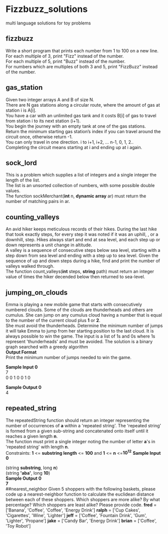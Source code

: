 # Fizzbuzz_solutions
multi language solutions for toy problems
## fizzbuzz
Write a short program that prints each number from 1 to 100 on a new line.  
For each multiple of 3, print "Fizz" instead of the number.  
For each multiple of 5, print "Buzz" instead of the number.  
For numbers which are multiples of both 3 and 5, print "FizzBuzz" instead of the number.  
## gas_station
Given two integer arrays A and B of size N.  
There are N gas stations along a circular route, where the amount of gas at station i is A[i].  
You have a car with an unlimited gas tank and it costs B[i] of gas to travel from station i
to its next station (i+1).  
You begin the journey with an empty tank at one of the gas stations.  
Return the minimum starting gas station’s index if you can travel around the circuit once, otherwise return -1.  
You can only travel in one direction. i to i+1, i+2, … n-1, 0, 1, 2..  
Completing the circuit means starting at i and ending up at i again.  <br>
## sock_lord
This is a problem which supplies a list of integers and a single integer the
length of the list.  
The list is an unsorted collection of numbers, with some possible double values.  
The function sockMerchant(<strong>int</strong> n, <strong>dynamic array</strong> ar)
must return the number of matching pairs in ar.  <br>
## counting_valleys
An avid hiker keeps meticulous records of their hikes. During the last hike that took exactly steps, for every step it was noted if it was an uphill, , or a downhill, step. Hikes always start and end at sea level, and each step up or down represents a unit change in altitude.  
A valley is a sequence of consecutive steps below sea level, starting with a step down from sea level and ending with a step up to sea level. Given the sequence of up and down steps during a hike, find and print the number of valleys walked through.  
  The function count_valleys(<strong>int</strong> steps, <strong>string</strong> path) must return an integer value of times the hiker decended below then returned to sea-level.
## jumping_on_clouds
Emma is playing a new mobile game that starts with consecutively numbered clouds. Some of the clouds are thunderheads and others are cumulus.  She can jump on any cumulus cloud having a number that is equal to the number of the current cloud plus <strong>1</strong> or <strong>2</strong>.  
She must avoid the thunderheads. Determine the minimum number of jumps it will take Emma to jump from her starting position to the last cloud. It is always possible to win the game.  The input is a list of 1s and 0s where 1s represent 'thunderheads' and must be avoided.  The solution is a binary graph searched with a greedy algorithm  
__Output Format__  
Print the minimum number of jumps needed to win the game.  

__Sample Input 0__  
7<br>
0 0 1 0 0 1 0  

__Sample Output 0__   
4
## repeated_string
The repeatedString function should return an integer representing the number of occurrences of __a__ within a 'repeated string'. The 'repeated string' is formed from a given sub-string and concatenated onto itself until it reaches a given length __n__.    
The function must print a single integer noting the number of letter __a__'s in 'repeated string' with length __n__.  
Constraints: __1__ <= __substring length__ <= __100__ and __1__ <= __n__ <=__10<sup>12</sup>__
__Sample Input 0__  

(string __substring__, long __n__)  
(string __'aba'__, long __10__)  
__Sample Output 0__   
__7__  <br>
##nearest_neighbor
Given 5 shoppers with the following baskets, please code up a nearest-neighbor function to calculate the euclidean distance between each of these shoppers. Which shoppers are more alike? By what percentage? Which shoppers are least alike? Please provide code.   __fred__ = ['Banana', 'Coffee', 'Coffee', 'Energy Drink']   __ralph__ = ['Cup Cakes', 'Cigarettes', 'Wine', 'Lighter']   __jeff__ = ['Coffee', 'Fountain Drink', 'Gum', 'Lighter', 'Propane']   __jake__ = ['Candy Bar', 'Energy Drink']   __brian__ = ['Coffee', 'Toy Robot']
